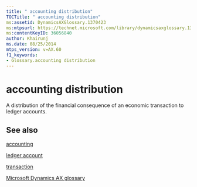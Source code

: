 ```yaml
---
title: " accounting distribution"
TOCTitle: " accounting distribution"
ms:assetid: DynamicsAXGlossary.1370423
ms:mtpsurl: https://technet.microsoft.com/library/dynamicsaxglossary.1370423(v=AX.60)
ms:contentKeyID: 36056840
author: Khairunj
ms.date: 08/25/2014
mtps_version: v=AX.60
f1_keywords:
- Glossary.accounting distribution
---
```


# accounting distribution

A distribution of the financial consequence of an economic transaction to ledger accounts.

## See also

[accounting](accounting.md)

[ledger account](ledger-account.md)

[transaction](transaction.md)

[Microsoft Dynamics AX glossary](glossary/microsoft-dynamics-ax-glossary.md)

  


